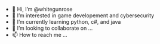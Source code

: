 - 👋 Hi, I’m @whitegunrose
- 👀 I’m interested in game developement and cybersecurity
- 🌱 I’m currently learning python, c#, and java
- 💞️ I’m looking to collaborate on ...
- 📫 How to reach me ...

<!---
whitegunrose/whitegunrose is a ✨ special ✨ repository because its `README.md` (this file) appears on your GitHub profile.
You can click the Preview link to take a look at your changes.
--->
